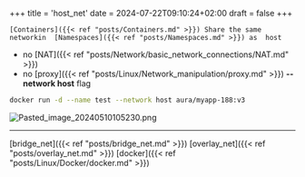+++
title = 'host_net'
date = 2024-07-22T09:10:24+02:00
draft = false
+++

    [Containers]({{< ref "posts/Containers.md" >}}) Share the same networkin  [Namespaces]({{< ref "posts/Namespaces.md" >}}) as  host 
- no [NAT]({{< ref "posts/Network/basic_network_connections/NAT.md" >}})
- no [proxy]({{< ref "posts/Linux/Network_manipulation/proxy.md" >}}) 
**--network host**  flag
```bash
docker run -d --name test --network host aura/myapp-188:v3
```
 

![Pasted_image_20240510105230.png](/Notes/Pasted_image_20240510105230.png)



---
[bridge_net]({{< ref "posts/bridge_net.md" >}}) [overlay_net]({{< ref "posts/overlay_net.md" >}}) [docker]({{< ref "posts/Linux/Docker/docker.md" >}})